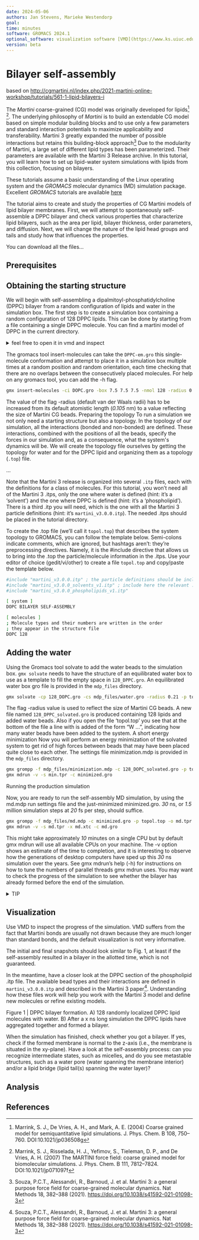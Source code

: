 ```yaml
---
date: 2024-05-06
authors: Jan Stevens, Marieke Westendorp
goal:
time: minutes
software: GROMACS 2024.1
optional_software: visualization software [VMD](https://www.ks.uiuc.edu/Research/vmd), Xmgrace
version: beta
---
```


# Bilayer self-assembly

based on http://cgmartini.nl/index.php/2021-martini-online-workshop/tutorials/561-1-lipid-bilayers-i

The *Martini* coarse-grained (CG) model was originally developed for lipids[^1] [^2]. The
underlying philosophy of *Martini* is to build an extendable CG model based on simple modular
building blocks and to use only a few parameters and standard interaction potentials to maximize
applicability and transferability. Martini 3 greatly expanded the number of possible
interactions but retains this building-block approach[^3] Due to the modularity of Martini, a large set of different lipid types has been parameterized. Their parameters are available with the Martini 3 Release archive. In this tutorial, you will learn how to set up lipid-water system simulations with lipids from this collection, focusing on bilayers.

These tutorials assume a basic understanding of the Linux operating system and the *GROMACS* molecular dynamics (MD) simulation package. Excellent *GROMACS* tutorials are available [here](https://tutorials.gromacs.org/)

The tutorial aims to create and study the properties of CG Martini models of lipid bilayer membranes. First, we will attempt to spontaneously self-assemble a DPPC bilayer and check various properties that characterize lipid bilayers, such as the area per lipid, bilayer thickness, order parameters, and diffusion. Next, we will change the nature of the lipid head groups and tails and study how that influences the properties.

You can download all the files…

## Prerequisites



## Obtaining the starting structure

We will begin with self-assembling a dipalmitoyl-phosphatidylcholine (DPPC) bilayer from a random configuration of lipids and water in the simulation box. The first step is to create a simulation box containing a random configuration of 128 DPPC lipids. This can be done by starting from a file containing a single DPPC molecule. You can find a martini model of DPPC in the current directory.

<details>
<summary>feel free to open it in vmd and inspect</summary>

    ```sh
    Some code
    ```

</details>

The gromacs tool insert-molecules can take the `DPPC-em.gro` this single-molecule conformation and attempt to place it in a simulation box multiple times at a random position and random orientation, each time checking that there are no overlaps between the consecutively placed molecules. For help on any gromacs tool, you can add the -h flag.

```sh {execute}
gmx insert-molecules -ci DOPC.gro -box 7.5 7.5 7.5 -nmol 128 -radius 0.21 -try 500 -o 128_DOPC.gro
```
The value of the flag -radius (default van der Waals radii) has to be increased from its default atomistic length (*0.105* nm) to a value reflecting the size of Martini CG beads.
Preparing the topology
To run a simulation we not only need a starting structure but also a topology. In the topology of our simulation, all the interactions (bonded and non-bonded) are defined. These interactions, combined with the positions of all the beads, specify the forces in our simulation and, as a consequence, what the system's dynamics will be. We will create the topology file ourselves by getting the topology for water and for the DPPC lipid and organizing them as a topology (`.top`) file.

…

Note that the Martini 3 release is organized into several `.itp` files, each with the definitions for a class of molecules. For this tutorial, you won’t need all of the Martini 3 .itps, only the one where water is defined (hint: it’s a ‘solvent’) and the one where DPPC is defined (hint: it’s a ‘phospholipid’). There is a third .itp you will need, which is the one with all the Martini 3 particle definitions (hint: it’s `martini_v3.0.0.itp`). The needed .itps should be placed in the tutorial directory.

To create the .top file (we’ll call it `topol.top`) that describes the system topology to GROMACS, you can follow the template below. Semi-colons indicate comments, which are ignored, but hashtags aren’t: they’re preprocessing directives. Namely, it is the #include directive that allows us to bring into the .top the particle/molecule information in the .itps. Use your editor of choice (gedit/vi/other) to create a file `topol.top` and copy/paste the template below.

```sh
#include "martini_v3.0.0.itp" ; the particle definitions should be included first
#include "martini_v3.0.0_solvents_v1.itp" ; include here the relevant .itps defining the molecules to use
#include "martini_v3.0.0_phospholipids_v1.itp"

[ system ]
DOPC BILAYER SELF-ASSEMBLY

[ molecules ]
; Molecule types and their numbers are written in the order
; they appear in the structure file
DOPC 128
```
## Adding the water

Using the Gromacs tool solvate to add the water beads to the simulation box. `gmx solvate` needs to have the structure of an equilibrated water box to use as a template to fill the empty space in `128_DPPC.gro`. An equilibrated water box gro file is provided in the `mdp_files` directory.

```sh {execute}
gmx solvate -cp 128_DOPC.gro -cs mdp_files/water.gro -radius 0.21 -p topol.top -o 128_DOPC_solvated.gro
```

The flag -radius value is used to reflect the size of Martini CG beads. A new file named `128_DPPC_solvated.gro` is produced containing 128 lipids and added water beads.
Also if you open the file ‘topol.top’ you see that at the bottom of the file a line with is added of the form “W …”, indicating how many water beads have been added to the system.
A short energy minimization
Now you will perform an energy minimization of the solvated system to get rid of high forces between beads that may have been placed quite close to each other. The settings file minimization.mdp is provided in the `mdp_files` directory.

```sh {execute}
gmx grompp -f mdp_files/minimization.mdp -c 128_DOPC_solvated.gro -p topol.top -o min.tpr
gmx mdrun -v -s min.tpr -c minimized.gro
```
Running the production simulation

Now, you are ready to run the self-assembly MD simulation, by using the md.mdp run settings file and the just-minimized minimized.gro. *30* ns, or *1.5* million simulation steps at *20* fs per step, should suffice.

```sh {execute}
gmx grompp -f mdp_files/md.mdp -c minimized.gro -p topol.top -o md.tpr
gmx mdrun -v -s md.tpr -x md.xtc -c md.gro
```

This might take approximately *10* minutes on a single CPU but by default gmx mdrun will use all available CPUs on your machine. The -v option shows an estimate of the time to completion, and it is interesting to observe how the generations of desktop computers have sped up this *30* ns simulation over the years. See gmx mdrun’s help (-h) for instructions on how to tune the numbers of parallel threads gmx mdrun uses. You may want to check the progress of the simulation to see whether the bilayer has already formed before the end of the simulation.

<details>
<summary> TIP </summary>

To properly sample in an isothermal-isobaric ensemble, you should at this point switch to the Parrinello-Rahman barostat (12 ps is a typical tau-p value to use with it). The Parrinello-Rahman barostat is less robust than the Berendsen one, and may diverge (crash) if the system is far from equilibrium. As such, is usually used only on production runs, whereas Berendsen is used in preparation ones.

Because of potentially poor heat transfer across the membrane-water interface, it is recommended that the solvent and the membrane groups of particles each be coupled to their own thermostat, to prevent unequal heat accumulation. You can set that in your .mdp using the tc-grps option.

Buildup in numerical precision error may cause the system to gain overall momentum. This is undesirable because such translation will be interpreted as temperature by the thermostat, and result in an excessively cooled system. Such center-of-mass motion (COMM) is corrected using comm-mode = linear. When membranes are involved, it is also possible (even in the absence of precision errors, or when controlling for COMM) that the membrane phase gains momentum relative to the water phase. In this case, the COMM should be corrected for each phase separately, using the comm-grps option. In some applications, it may be needed to further correct for the COMM of each leaflet separately.

</details>


## Visualization

Use VMD to inspect the progress of the simulation. VMD suffers from the fact that Martini bonds are usually not drawn because they are much longer than standard bonds, and the default visualization is not very informative.

The initial and final snapshots should look similar to Fig. 1, at least if the self-assembly resulted in a bilayer in the allotted time, which is not guaranteed.

In the meantime, have a closer look at the DPPC section of the phospholipid .itp file. The
available bead types and their interactions are defined in `martini_v3.0.0.itp` and described in
the Martini 3 paper[^3]. Understanding how these files work will help you work with the Martini 3 model and define new molecules or refine existing models.




Figure 1 | DPPC bilayer formation. A) 128 randomly localized DPPC lipid molecules with water. B) After a x ns long simulation the DPPC lipids have aggregated together and formed a bilayer.


When the simulation has finished, check whether you got a bilayer. If yes, check if the formed membrane is normal to the z-axis (i.e., the membrane is situated in the xy-plane). Have a look at the self-assembly process: can you recognize intermediate states, such as micelles, and do you see metastable structures, such as a water pore (water spanning the membrane interior) and/or a lipid bridge (lipid tail(s) spanning the water layer)?

## Analysis

## References
[^1]: Marrink, S. J., De Vries, A. H., and Mark, A. E. (2004) Coarse grained model for semiquantitative lipid simulations. J. Phys. Chem. B 108, 750–760. DOI:10.1021/jp036508g
[^2]: Marrink, S. J., Risselada, H. J., Yefimov, S., Tieleman, D. P., and De Vries, A. H. (2007) The MARTINI force field: coarse grained model for biomolecular simulations. J. Phys. Chem. B 111, 7812–7824. DOI:10.1021/jp071097f
[^3]: Souza, P.C.T., Alessandri, R., Barnoud, J. et al. Martini 3: a general purpose force field for coarse-grained molecular dynamics. Nat Methods 18, 382–388 (2021). https://doi.org/10.1038/s41592-021-01098-3
